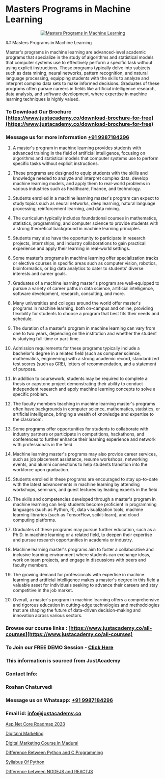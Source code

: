 # Masters Programs in Machine Learning

<p align="center">
  <a href="https://justacademy.co/course-detail/machine-learning">
    <img src="https://justacademy.co/storage2/course_image/1709713428_course_image.webp" alt="Masters Programs in Machine Learning">
  </a>
</p>
## Masters Programs in Machine Learning

Master's programs in machine learning are advanced-level academic programs that specialize in the study of algorithms and statistical models that computer systems use to effectively perform a specific task without using explicit instructions. These programs typically delve into subjects such as data mining, neural networks, pattern recognition, and natural language processing, equipping students with the skills to analyze and interpret complex data sets to make informed decisions. Graduates of these programs often pursue careers in fields like artificial intelligence research, data analysis, and software development, where expertise in machine learning techniques is highly valued.
### To Download Our Brochure [https://www.justacademy.co/download-brochure-for-free](https://www.justacademy.co/download-brochure-for-free)
### Message us for more information [+91 9987184296](https://api.whatsapp.com/send?phone=919987184296)
1) A master's program in machine learning provides students with advanced training in the field of artificial intelligence, focusing on algorithms and statistical models that computer systems use to perform specific tasks without explicit instructions.

2) These programs are designed to equip students with the skills and knowledge needed to analyze and interpret complex data, develop machine learning models, and apply them to real-world problems in various industries such as healthcare, finance, and technology.

3) Students enrolled in a machine learning master's program can expect to study topics such as neural networks, deep learning, natural language processing, reinforcement learning, and data mining.

4) The curriculum typically includes foundational courses in mathematics, statistics, programming, and computer science to provide students with a strong theoretical background in machine learning principles.

5) Students may also have the opportunity to participate in research projects, internships, and industry collaborations to gain practical experience and apply their learning in real-world settings.

6) Some master's programs in machine learning offer specialization tracks or elective courses in specific areas such as computer vision, robotics, bioinformatics, or big data analytics to cater to students' diverse interests and career goals.

7) Graduates of a machine learning master's program are well-equipped to pursue a variety of career paths in data science, artificial intelligence, software development, research, consulting, and more.

8) Many universities and colleges around the world offer master's programs in machine learning, both on-campus and online, providing flexibility for students to choose a program that best fits their needs and schedule.

9) The duration of a master's program in machine learning can vary from one to two years, depending on the institution and whether the student is studying full-time or part-time.

10) Admission requirements for these programs typically include a bachelor's degree in a related field (such as computer science, mathematics, engineering) with a strong academic record, standardized test scores (such as GRE), letters of recommendation, and a statement of purpose.

11) In addition to coursework, students may be required to complete a thesis or capstone project demonstrating their ability to conduct independent research and apply machine learning concepts to solve a specific problem.

12) The faculty members teaching in machine learning master's programs often have backgrounds in computer science, mathematics, statistics, or artificial intelligence, bringing a wealth of knowledge and expertise to the classroom.

13) Some programs offer opportunities for students to collaborate with industry partners or participate in competitions, hackathons, and conferences to further enhance their learning experience and network with professionals in the field.

14) Machine learning master's programs may also provide career services, such as job placement assistance, resume workshops, networking events, and alumni connections to help students transition into the workforce upon graduation.

15) Students enrolled in these programs are encouraged to stay up-to-date with the latest advancements in machine learning by attending workshops, seminars, and guest lectures by leading experts in the field.

16) The skills and competencies developed through a master's program in machine learning can help students become proficient in programming languages (such as Python, R), data visualization tools, machine learning libraries (such as TensorFlow, scikit-learn), and cloud computing platforms.

17) Graduates of these programs may pursue further education, such as a Ph.D. in machine learning or a related field, to deepen their expertise and pursue research opportunities in academia or industry.

18) Machine learning master's programs aim to foster a collaborative and inclusive learning environment where students can exchange ideas, work on team projects, and engage in discussions with peers and faculty members.

19) The growing demand for professionals with expertise in machine learning and artificial intelligence makes a master's degree in this field a valuable asset for individuals seeking to advance their careers and stay competitive in the job market.

20) Overall, a master's program in machine learning offers a comprehensive and rigorous education in cutting-edge technologies and methodologies that are shaping the future of data-driven decision-making and innovation across various sectors.

### Browse our course links : [https://www.justacademy.co/all-courses](https://www.justacademy.co/all-courses) 
### To Join our FREE DEMO Session - [Click Here](https://www.justacademy.co/register-for-course-demo)


### This information is sourced from JustAcademy
### Contact Info:
### Roshan Chaturvedi
### Message us on Whatsapp: [+91 9987184296](https://api.whatsapp.com/send?phone=919987184296)
### Email id: [info@justacademy.co](mailto:info@justacademy.co)
                
[Asp.Net Core Roadmap 2023](https://www.linkedin.com/pulse/aspnet-core-roadmap-2023-justacademy-delhi-kxlrc?trackingId=SIY2%2BPE%2B1Qb6DSIvVhsruQ%3D%3D&lipi=urn%3Ali%3Apage%3Ad_flagship3_company_admin%3B9Q82RDvqR3%2BMiM23X%2B3J5A%3D%3D)

[Digitalni Marketing](https://www.linkedin.com/pulse/digitalni-marketing-justacademy-cupertino-k7jec?trackingId=P50xn%2BSoUMai4tH1YG05%2BQ%3D%3D&lipi=urn%3Ali%3Apage%3Ad_flagship3_company_admin%3BzQv8YsYPTiCPDkVRvYwOog%3D%3D)

[Digital Marketing Course in Madurai](https://medium.com/@akanshapatil/digital-marketing-course-in-madurai-36e274847bd1)

[Difference Between Python and C Programming](https://medium.com/@ranepooja/difference-between-python-and-c-programming-e65dc417a84d)

[Syllabus Of Python](https://justacademyin.github.io/justacademy/syllabus-of-python)

[Difference between NODEJS and REACTJS](https://justacademyin.github.io/justacademy/difference-between-nodejs-and-reactjs)

